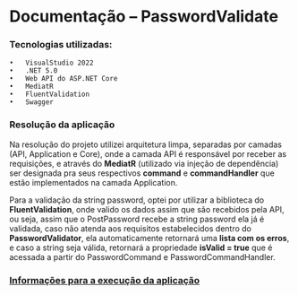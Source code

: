# Documentação – PasswordValidate

### Tecnologias utilizadas:
	•	VisualStudio 2022
	•	.NET 5.0
	•	Web API do ASP.NET Core
	•	MediatR
	•	FluentValidation
	•	Swagger

### Resolução da aplicação

Na resolução do projeto utilizei arquitetura limpa, separadas por camadas (API, Application e Core), onde a camada API é responsável por receber as requisições, e através do **MediatR** (utilizado via injeção de dependência) ser designada pra seus respectivos **command** e **commandHandler** que estão implementados na camada Application.

Para a  validação da string password, optei por utilizar a biblioteca do **FluentValidation**, onde valido os dados assim que são recebidos pela API, ou seja, assim que o PostPassword recebe a string password ela já é validada, caso não atenda aos requisitos estabelecidos dentro do **PasswordValidator**, ela automaticamente retornará uma **lista com os erros**, e caso a string seja válida, retornará a propriedade **isValid = true** que é acessada a partir do PasswordCommand e PasswordCommandHandler.

### [Informações para a execução da aplicação](https://github.com/henrique-carvalhos/PasswordValidate/blob/master/Frattina%20-%20Guia%20de%20execução%20da%20aplicação.pdf)
